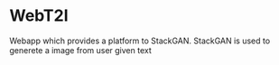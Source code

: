 # WebT2I
Webapp which provides a platform to StackGAN.
StackGAN is used to generete a image from user given text
